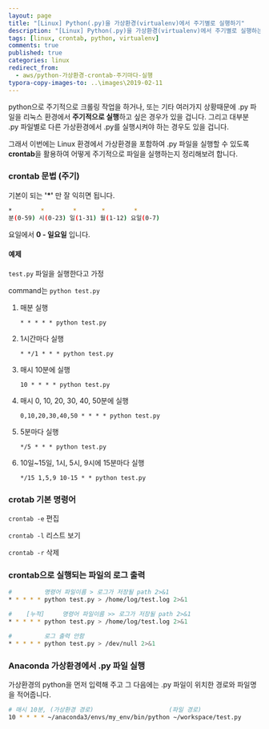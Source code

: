 ```yaml
---
layout: page
title: "[Linux] Python(.py)을 가상환경(virtualenv)에서 주기별로 실행하기"
description: "[Linux] Python(.py)을 가상환경(virtualenv)에서 주기별로 실행하는 방법에 대하여 알아보도록 하겠습니다."
tags: [linux, crontab, python, virtualenv]
comments: true
published: true
categories: linux
redirect_from:
  - aws/python-가상환경-crontab-주기마다-실행
typora-copy-images-to: ..\images\2019-02-11
---
```




python으로 주기적으로 크롤링 작업을 하거나, 또는 기타 여러가지 상황때문에 .py 파일을 리눅스 환경에서 **주기적으로 실행**하고 싶은 경우가 있을 겁니다. 그리고 대부분 .py 파일별로 다른 가상환경에서 .py를 실행시켜야 하는 경우도 있을 겁니다.

그래서 이번에는 Linux 환경에서 가상환경을 포함하여 .py 파일을 실행할 수 있도록 **crontab**을 활용하여 어떻게 주기적으로 파일을 실행하는지 정리해보려 합니다.



### crontab 문법 (주기)



기본이 되는 **'*'** 만 잘 익히면 됩니다.

```bash
*        *        *       *        *
분(0-59) 시(0-23) 일(1-31) 월(1-12) 요일(0-7)
```

요일에서 **0 - 일요일**  입니다.



#### 예제

`test.py` 파일을 실행한다고 가정

command는 `python test.py` 

1. 매분 실행

   ```
   * * * * * python test.py
   ```

   

2. 1시간마다 실행

   ```
   * */1 * * * python test.py
   ```

   

3. 매시 10분에 실행

   ```
   10 * * * * python test.py
   ```

   

4. 매시 0, 10, 20, 30, 40, 50분에 실행

   ```
   0,10,20,30,40,50 * * * * python test.py
   ```

   

5. 5분마다 실행

   ```
   */5 * * * python test.py
   ```

   

6. 10일~15일, 1시, 5시, 9시에 15분마다 실행

   ```
   */15 1,5,9 10-15 * * python test.py
   ```

   



### crotab 기본 명령어



`crontab -e`  편집

`crontab -l`  리스트 보기

`crontab -r`  삭제 



### crontab으로 실행되는 파일의 로그 출력



```bash
#         명령어 파일이름 > 로그가 저장될 path 2>&1
* * * * * python test.py > /home/log/test.log 2>&1

#    [누적]     명령어 파일이름 >> 로그가 저장될 path 2>&1
* * * * * python test.py > /home/log/test.log 2>&1

#         로그 출력 안함
* * * * * python test.py > /dev/null 2>&1
```



### Anaconda 가상환경에서 .py 파일 실행



가상환경의 python을 먼저 입력해 주고 그 다음에는 .py 파일이 위치한 경로와 파일명을 적어줍니다.

```bash
# 매시 10분, (가상환경 경로)                     (파일 경로)
10 * * * * ~/anaconda3/envs/my_env/bin/python ~/workspace/test.py
```


